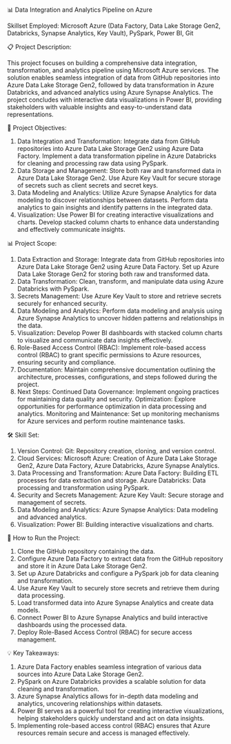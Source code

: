 📊 Data Integration and Analytics Pipeline on Azure

Skillset Employed: Microsoft Azure (Data Factory, Data Lake Storage Gen2, Databricks, Synapse Analytics, Key Vault), PySpark, Power BI, Git

📋 Project Description:

This project focuses on building a comprehensive data integration, transformation, and analytics pipeline using Microsoft Azure services. The solution enables seamless integration of data from GitHub repositories into Azure Data Lake Storage Gen2, followed by data transformation in Azure Databricks, and advanced analytics using Azure Synapse Analytics. The project concludes with interactive data visualizations in Power BI, providing stakeholders with valuable insights and easy-to-understand data representations.

🎯 Project Objectives:

1. Data Integration and Transformation:
Integrate data from GitHub repositories into Azure Data Lake Storage Gen2 using Azure Data Factory.
Implement a data transformation pipeline in Azure Databricks for cleaning and processing raw data using PySpark.
2. Data Storage and Management:
Store both raw and transformed data in Azure Data Lake Storage Gen2.
Use Azure Key Vault for secure storage of secrets such as client secrets and secret keys.
3. Data Modeling and Analytics:
Utilize Azure Synapse Analytics for data modeling to discover relationships between datasets.
Perform data analytics to gain insights and identify patterns in the integrated data.
4. Visualization:
Use Power BI for creating interactive visualizations and charts.
Develop stacked column charts to enhance data understanding and effectively communicate insights.

📊 Project Scope:

1. Data Extraction and Storage:
Integrate data from GitHub repositories into Azure Data Lake Storage Gen2 using Azure Data Factory.
Set up Azure Data Lake Storage Gen2 for storing both raw and transformed data.
2. Data Transformation:
Clean, transform, and manipulate data using Azure Databricks with PySpark.
3. Secrets Management:
Use Azure Key Vault to store and retrieve secrets securely for enhanced security.
4. Data Modeling and Analytics:
Perform data modeling and analysis using Azure Synapse Analytics to uncover hidden patterns and relationships in the data.
5. Visualization:
Develop Power BI dashboards with stacked column charts to visualize and communicate data insights effectively.
6. Role-Based Access Control (RBAC):
Implement role-based access control (RBAC) to grant specific permissions to Azure resources, ensuring security and compliance.
7. Documentation:
Maintain comprehensive documentation outlining the architecture, processes, configurations, and steps followed during the project.
8. Next Steps:
Continued Data Governance: Implement ongoing practices for maintaining data quality and security.
Optimization: Explore opportunities for performance optimization in data processing and analytics.
Monitoring and Maintenance: Set up monitoring mechanisms for Azure services and perform routine maintenance tasks.

🛠️ Skill Set:

1. Version Control:
Git: Repository creation, cloning, and version control.
2. Cloud Services:
Microsoft Azure: Creation of Azure Data Lake Storage Gen2, Azure Data Factory, Azure Databricks, Azure Synapse Analytics.
3. Data Processing and Transformation:
Azure Data Factory: Building ETL processes for data extraction and storage.
Azure Databricks: Data processing and transformation using PySpark.
4. Security and Secrets Management:
Azure Key Vault: Secure storage and management of secrets.
5. Data Modeling and Analytics:
Azure Synapse Analytics: Data modeling and advanced analytics.
6. Visualization:
Power BI: Building interactive visualizations and charts.

🚀 How to Run the Project:

1. Clone the GitHub repository containing the data.
2. Configure Azure Data Factory to extract data from the GitHub repository and store it in Azure Data Lake Storage Gen2.
3. Set up Azure Databricks and configure a PySpark job for data cleaning and transformation.
4. Use Azure Key Vault to securely store secrets and retrieve them during data processing.
5. Load transformed data into Azure Synapse Analytics and create data models.
6. Connect Power BI to Azure Synapse Analytics and build interactive dashboards using the processed data.
7. Deploy Role-Based Access Control (RBAC) for secure access management.
   
💡 Key Takeaways:

1. Azure Data Factory enables seamless integration of various data sources into Azure Data Lake Storage Gen2.
2. PySpark on Azure Databricks provides a scalable solution for data cleaning and transformation.
3. Azure Synapse Analytics allows for in-depth data modeling and analytics, uncovering relationships within datasets.
4. Power BI serves as a powerful tool for creating interactive visualizations, helping stakeholders quickly understand and act on data insights.
5. Implementing role-based access control (RBAC) ensures that Azure resources remain secure and access is managed effectively.
